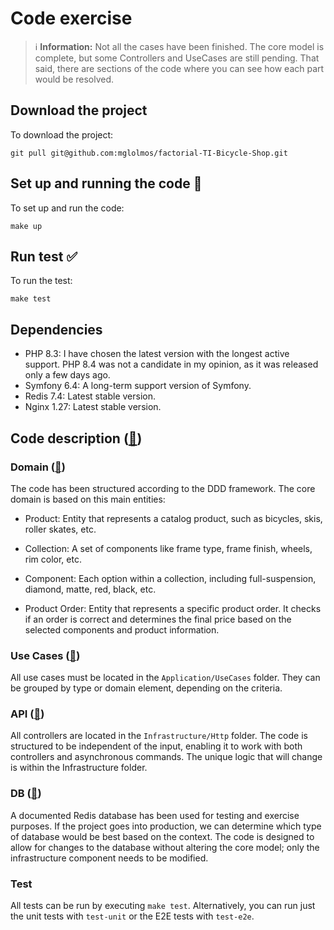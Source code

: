 # Code exercise

> ℹ️ **Information:** Not all the cases have been finished. The core model is complete, but some Controllers and UseCases are still pending. That said, there are sections of the code where you can see how each part would be resolved.

## Download the project
To download the project:
```
git pull git@github.com:mglolmos/factorial-TI-Bicycle-Shop.git
```

## Set up and running the code 🚀

To set up and run the code:
```
make up
```

## Run test ✅
To run the test:
```
make test
```

## Dependencies
* PHP 8.3: I have chosen the latest version with the longest active support. PHP 8.4 was not a candidate in my opinion, as it was released only a few days ago. 
* Symfony 6.4: A long-term support version of Symfony.
* Redis 7.4: Latest stable version.
* Nginx 1.27: Latest stable version.

## Code description ([🔗](code_description.md))

### Domain ([🔗](code_description/domain.md))

The code has been structured according to the DDD framework. The core domain is based on this main entities:
* Product: Entity that represents a catalog product, such as bicycles, skis, roller skates, etc.
* Collection: A set of components like frame type, frame finish, wheels, rim color, etc.
* Component: Each option within a collection, including full-suspension, diamond, matte, red, black, etc.

* Product Order: Entity that represents a specific product order. It checks if an order is correct and determines the final price based on the selected components and product information.

### Use Cases ([🔗](code_description/use_cases.md))

All use cases must be located in the `Application/UseCases` folder. They can be grouped by type or domain element, depending on the criteria.

### API ([🔗](code_description/api.md))
All controllers are located in the `Infrastructure/Http` folder. The code is structured to be independent of the input, enabling it to work with both controllers and asynchronous commands. The unique logic that will change is within the Infrastructure folder.

### DB ([🔗](code_description/db.md))
A documented Redis database has been used for testing and exercise purposes. If the project goes into production, we can determine which type of database would be best based on the context. The code is designed to allow for changes to the database without altering the core model; only the infrastructure component needs to be modified.

### Test
All tests can be run by executing `make test`. Alternatively, you can run just the unit tests with `test-unit` or the E2E tests with `test-e2e`.

